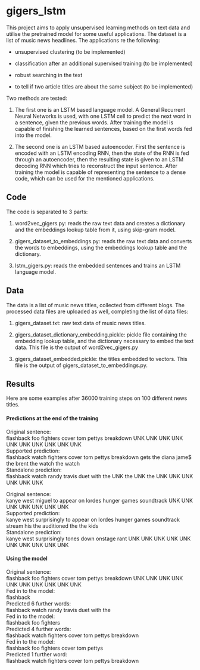 # gigers_lstm
This project aims to apply unsupervised learning methods on text data and utilise the pretrained model for some useful applications. The dataset is a list of music news headlines. The applications re the following:

* unsupervised clustering (to be implemented)

* classification after an additional supervised training (to be implemented)

* robust searching in the text

* to tell if two article titles are about the same subject (to be implemented)

Two methods are tested:

1. The first one is an LSTM based language model. A General Recurrent Neural Networks is used, with one LSTM cell to predict the next word in a sentence, given the previous words. After training the model is capable of finishing the learned sentences, based on the first words fed into the model.

2. The second one is an LSTM based autoencoder. First the sentence is encoded with an LSTM encoding RNN, then the state of the RNN is fed through an autoencoder, then the resulting state is given to an LSTM decoding RNN which tries to reconstruct the input sentence. After training the model is capable of representing the sentence to a dense code, which can be used for the mentioned applications.

## Code
The code is separated to 3 parts:

1. word2vec_gigers.py: reads the raw text data and creates a dictionary and the embeddings lookup table from it, using skip-gram model.

2. gigers_dataset_to_embeddings.py: reads the raw text data and converts the words to embeddings, using the embeddings lookup table and the dictionary.

3. lstm_gigers.py: reads the embedded sentences and trains an LSTM language model.

## Data
The data is a list of music news titles, collected from different blogs. The processed data files are uploaded as well, completing the list of data files:

1. gigers_dataset.txt: raw text data of music news titles.

2. gigers_dataset_dictionary_embedding.pickle: pickle file containing the embedding lookup table, and the dictionary necessary to embed the text data. This file is the output of word2vec_gigers.py

3. gigers_dataset_embedded.pickle: the titles embedded to vectors. This file is the output of gigers_dataset_to_embeddings.py.

## Results
Here are some examples after 36000 training steps on 100 different news titles.

#### Predictions at the end of the training
Original sentence: <br />
flashback foo fighters cover tom pettys breakdown UNK UNK UNK UNK UNK UNK UNK UNK UNK UNK <br />
Supported prediction: <br />
flashback watch fighters cover tom pettys breakdown gets the diana jame$ the brent the watch the watch <br />
Standalone prediction: <br />
flashback watch randy travis duet with the UNK the UNK the UNK UNK UNK UNK UNK UNK 

Original sentence: <br />
kanye west miguel to appear on lordes hunger games soundtrack UNK UNK UNK UNK UNK UNK UNK <br />
Supported prediction: <br />
kanye west surprisingly to appear on lordes hunger games soundtrack stream his the auditioned the the kids <br />
Standalone prediction: <br />
kanye west surprisingly tones down onstage rant UNK UNK UNK UNK UNK UNK UNK UNK UNK UNK

#### Using the model
Original sentence: <br />
flashback foo fighters cover tom pettys breakdown UNK UNK UNK UNK UNK UNK UNK UNK UNK UNK <br />
Fed in to the model: <br />
flashback <br />
Predicted 6 further words: <br />
flashback watch randy travis duet with the <br />
Fed in to the model: <br />
flashback foo fighters <br />
Predicted 4 further words: <br />
flashback watch fighters cover tom pettys breakdown <br />
Fed in to the model: <br />
flashback foo fighters cover tom pettys <br />
Predicted 1 further word: <br />
flashback watch fighters cover tom pettys breakdown
